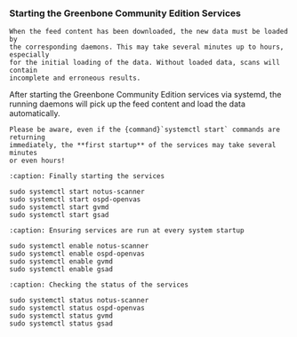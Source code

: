 ### Starting the Greenbone Community Edition Services

```{important}
When the feed content has been downloaded, the new data must be loaded by
the corresponding daemons. This may take several minutes up to hours, especially
for the initial loading of the data. Without loaded data, scans will contain
incomplete and erroneous results.
```

After starting the Greenbone Community Edition services via systemd, the running
daemons will pick up the feed content and load the data automatically.

```{warning}
Please be aware, even if the {command}`systemctl start` commands are returning
immediately, the **first startup** of the services may take several minutes
or even hours!
```

```{code-block}
:caption: Finally starting the services

sudo systemctl start notus-scanner
sudo systemctl start ospd-openvas
sudo systemctl start gvmd
sudo systemctl start gsad
```

```{code-block}
:caption: Ensuring services are run at every system startup

sudo systemctl enable notus-scanner
sudo systemctl enable ospd-openvas
sudo systemctl enable gvmd
sudo systemctl enable gsad
```

```{code-block}
:caption: Checking the status of the services

sudo systemctl status notus-scanner
sudo systemctl status ospd-openvas
sudo systemctl status gvmd
sudo systemctl status gsad
```
